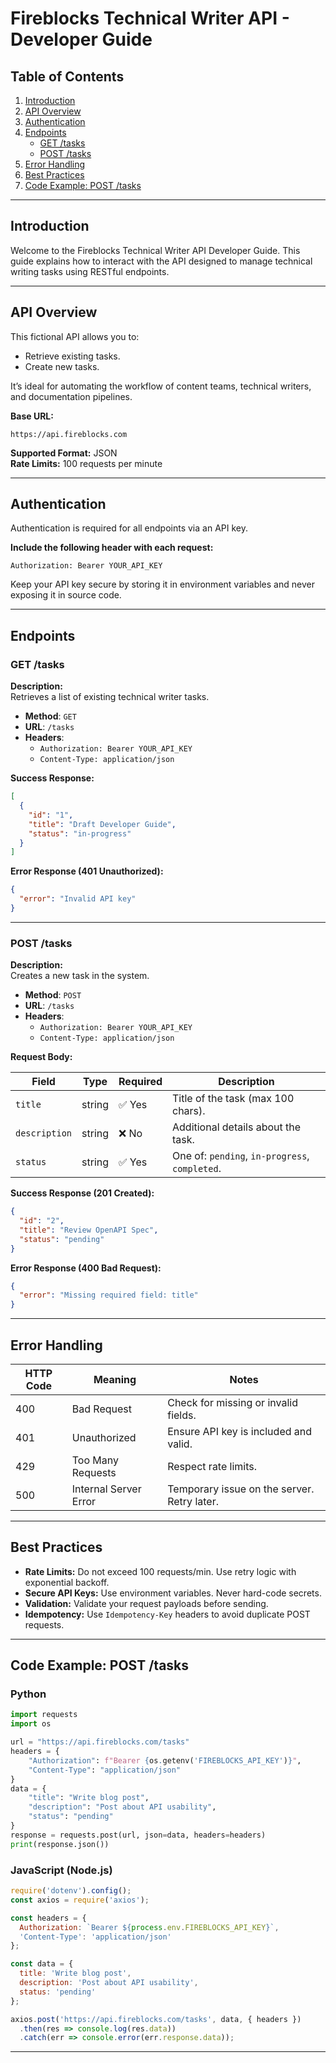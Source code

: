 # Fireblocks Technical Writer API - Developer Guide

## Table of Contents
1. [Introduction](#introduction)
2. [API Overview](#api-overview)
3. [Authentication](#authentication)
4. [Endpoints](#endpoints)
   - [GET /tasks](#get-tasks)
   - [POST /tasks](#post-tasks)
5. [Error Handling](#error-handling)
6. [Best Practices](#best-practices)
7. [Code Example: POST /tasks](#code-example-post-tasks)

---

## Introduction
Welcome to the Fireblocks Technical Writer API Developer Guide. This guide explains how to interact with the API designed to manage technical writing tasks using RESTful endpoints.

---

## API Overview
This fictional API allows you to:
- Retrieve existing tasks.
- Create new tasks.

It’s ideal for automating the workflow of content teams, technical writers, and documentation pipelines.

**Base URL:**  
```
https://api.fireblocks.com
```

**Supported Format:** JSON  
**Rate Limits:** 100 requests per minute

---

## Authentication
Authentication is required for all endpoints via an API key.

**Include the following header with each request:**
```http
Authorization: Bearer YOUR_API_KEY
```

Keep your API key secure by storing it in environment variables and never exposing it in source code.

---

## Endpoints

### GET /tasks

**Description:**  
Retrieves a list of existing technical writer tasks.

- **Method**: `GET`
- **URL**: `/tasks`
- **Headers**:
  - `Authorization: Bearer YOUR_API_KEY`
  - `Content-Type: application/json`

**Success Response:**
```json
[
  {
    "id": "1",
    "title": "Draft Developer Guide",
    "status": "in-progress"
  }
]
```

**Error Response (401 Unauthorized):**
```json
{
  "error": "Invalid API key"
}
```

---

### POST /tasks

**Description:**  
Creates a new task in the system.

- **Method**: `POST`
- **URL**: `/tasks`
- **Headers**:
  - `Authorization: Bearer YOUR_API_KEY`
  - `Content-Type: application/json`

**Request Body:**

| Field        | Type   | Required | Description |
|--------------|--------|----------|-------------|
| `title`      | string | ✅ Yes   | Title of the task (max 100 chars). |
| `description`| string | ❌ No    | Additional details about the task. |
| `status`     | string | ✅ Yes   | One of: `pending`, `in-progress`, `completed`. |

**Success Response (201 Created):**
```json
{
  "id": "2",
  "title": "Review OpenAPI Spec",
  "status": "pending"
}
```

**Error Response (400 Bad Request):**
```json
{
  "error": "Missing required field: title"
}
```

---

## Error Handling

| HTTP Code | Meaning               | Notes                              |
|-----------|------------------------|-------------------------------------|
| 400       | Bad Request            | Check for missing or invalid fields. |
| 401       | Unauthorized           | Ensure API key is included and valid. |
| 429       | Too Many Requests      | Respect rate limits. |
| 500       | Internal Server Error  | Temporary issue on the server. Retry later. |

---

## Best Practices

- **Rate Limits:** Do not exceed 100 requests/min. Use retry logic with exponential backoff.
- **Secure API Keys:** Use environment variables. Never hard-code secrets.
- **Validation:** Validate your request payloads before sending.
- **Idempotency:** Use `Idempotency-Key` headers to avoid duplicate POST requests.

---

## Code Example: POST /tasks

### Python
```python
import requests
import os

url = "https://api.fireblocks.com/tasks"
headers = {
    "Authorization": f"Bearer {os.getenv('FIREBLOCKS_API_KEY')}",
    "Content-Type": "application/json"
}
data = {
    "title": "Write blog post",
    "description": "Post about API usability",
    "status": "pending"
}
response = requests.post(url, json=data, headers=headers)
print(response.json())
```

### JavaScript (Node.js)
```javascript
require('dotenv').config();
const axios = require('axios');

const headers = {
  Authorization: `Bearer ${process.env.FIREBLOCKS_API_KEY}`,
  'Content-Type': 'application/json'
};

const data = {
  title: 'Write blog post',
  description: 'Post about API usability',
  status: 'pending'
};

axios.post('https://api.fireblocks.com/tasks', data, { headers })
  .then(res => console.log(res.data))
  .catch(err => console.error(err.response.data));
```

---

